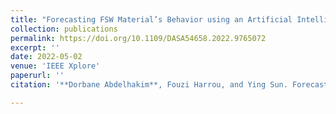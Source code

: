 ```yaml
---
title: "Forecasting FSW Material’s Behavior using an Artificial Intelligence-Driven Approach"
collection: publications
permalink: https://doi.org/10.1109/DASA54658.2022.9765072
excerpt: ''
date: 2022-05-02
venue: 'IEEE Xplore'
paperurl: ''
citation: '**Dorbane Abdelhakim**, Fouzi Harrou, and Ying Sun. Forecasting fsw material’s behavior using an artificial intelligence-driven approach. In 2022 International Conference on Decision Aid Sciences and Applications (DASA), pages 1553–1557. IEEE, 2022.'

---
```

